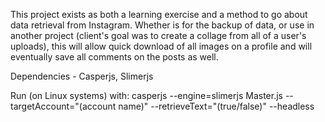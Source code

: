 This project exists as both a learning exercise and a method to go about data retrieval from Instagram. Whether is for the backup of data, or use in another project (client's goal was to create a collage from all of a user's uploads), this will allow quick download of all images on a profile and will eventually save all comments on the posts as well. 



Dependencies - Casperjs, Slimerjs


Run (on Linux systems) with:
	casperjs --engine=slimerjs Master.js --targetAccount="(account name)" --retrieveText="(true/false)" --headless
